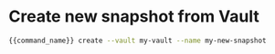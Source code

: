 # Create new snapshot from Vault 

```bash
{{command_name}} create --vault my-vault --name my-new-snapshot
```

